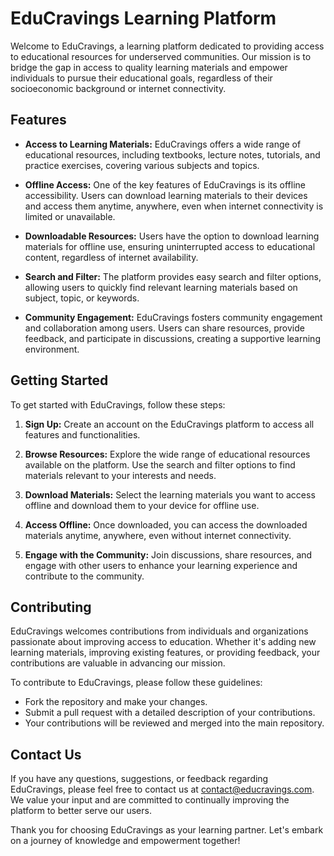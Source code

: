 # EduCravings Learning Platform

Welcome to EduCravings, a learning platform dedicated to providing access to educational resources for underserved communities. Our mission is to bridge the gap in access to quality learning materials and empower individuals to pursue their educational goals, regardless of their socioeconomic background or internet connectivity.

## Features

- **Access to Learning Materials:** EduCravings offers a wide range of educational resources, including textbooks, lecture notes, tutorials, and practice exercises, covering various subjects and topics.

- **Offline Access:** One of the key features of EduCravings is its offline accessibility. Users can download learning materials to their devices and access them anytime, anywhere, even when internet connectivity is limited or unavailable.

- **Downloadable Resources:** Users have the option to download learning materials for offline use, ensuring uninterrupted access to educational content, regardless of internet availability.

- **Search and Filter:** The platform provides easy search and filter options, allowing users to quickly find relevant learning materials based on subject, topic, or keywords.

- **Community Engagement:** EduCravings fosters community engagement and collaboration among users. Users can share resources, provide feedback, and participate in discussions, creating a supportive learning environment.

## Getting Started

To get started with EduCravings, follow these steps:

1. **Sign Up:** Create an account on the EduCravings platform to access all features and functionalities.

2. **Browse Resources:** Explore the wide range of educational resources available on the platform. Use the search and filter options to find materials relevant to your interests and needs.

3. **Download Materials:** Select the learning materials you want to access offline and download them to your device for offline use.

4. **Access Offline:** Once downloaded, you can access the downloaded materials anytime, anywhere, even without internet connectivity.

5. **Engage with the Community:** Join discussions, share resources, and engage with other users to enhance your learning experience and contribute to the community.

## Contributing

EduCravings welcomes contributions from individuals and organizations passionate about improving access to education. Whether it's adding new learning materials, improving existing features, or providing feedback, your contributions are valuable in advancing our mission.

To contribute to EduCravings, please follow these guidelines:

- Fork the repository and make your changes.
- Submit a pull request with a detailed description of your contributions.
- Your contributions will be reviewed and merged into the main repository.

## Contact Us

If you have any questions, suggestions, or feedback regarding EduCravings, please feel free to contact us at [contact@educravings.com](mailto:contact@educravings.com). We value your input and are committed to continually improving the platform to better serve our users.

Thank you for choosing EduCravings as your learning partner. Let's embark on a journey of knowledge and empowerment together!

